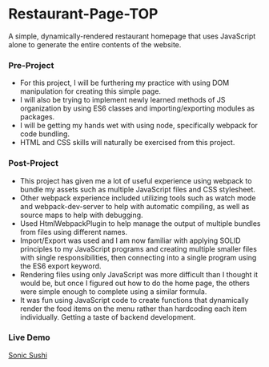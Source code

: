 # Restaurant-Page-TOP
A simple, dynamically-rendered restaurant homepage that uses JavaScript alone to generate the entire contents of the website. 

### Pre-Project 
- For this project, I will be furthering my practice with using DOM manipulation for creating this simple page. 
- I will also be trying to implement newly learned methods of JS organization by using ES6 classes and importing/exporting modules as packages.
- I will be getting my hands wet with using node, specifically webpack for code bundling. 
- HTML and CSS skills will naturally be exercised from this project.

### Post-Project
- This project has given me a lot of useful experience using webpack to bundle my assets such as multiple JavaScript files and CSS stylesheet.
- Other webpack experience included utilizing tools such as watch mode and webpack-dev-server to help with automatic compiling, as well as source maps to help with debugging.
- Used HtmlWebpackPlugin to help manage the output of multiple bundles from files using different names. 
- Import/Export was used and I am now familiar with applying SOLID principles to my JavaScript programs and creating multiple smaller files with single responsibilities, then connecting into a single program using the ES6 export keyword.
- Rendering files using only JavaScript was more difficult than I thought it would be, but once I figured out how to do the home page, the others were simple enough to complete using a similar formula. 
- It was fun using JavaScript code to create functions that dynamically render the food items on the menu rather than hardcoding each item individually. Getting a taste of backend development.  

### Live Demo
[Sonic Sushi](https://neelg07.github.io/Restaurant-Page-TOP/)